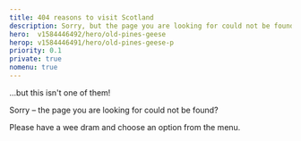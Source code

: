 ```yaml
---
title: 404 reasons to visit Scotland
description: Sorry, but the page you are looking for could not be found?
hero:  v1584446492/hero/old-pines-geese
herop: v1584446491/hero/old-pines-geese-p
priority: 0.1
private: true
nomenu: true
---
```


&hellip;but this isn't one of them!

Sorry &ndash; the page you are looking for could not be found?

Please have a wee dram and choose an option from the menu.
